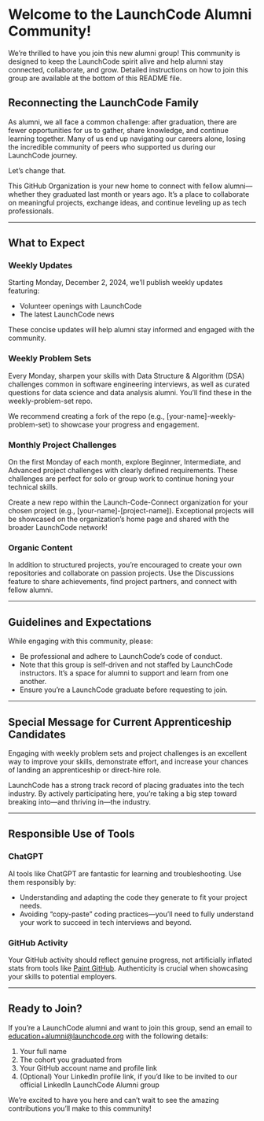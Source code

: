 # Welcome to the LaunchCode Alumni Community!

We’re thrilled to have you join this new alumni group! This community is designed to keep the LaunchCode spirit alive and help alumni stay connected, collaborate, and grow. Detailed instructions on how to join this group are available at the bottom of this README file.

## Reconnecting the LaunchCode Family

As alumni, we all face a common challenge: after graduation, there are fewer opportunities for us to gather, share knowledge, and continue learning together. Many of us end up navigating our careers alone, losing the incredible community of peers who supported us during our LaunchCode journey.

Let’s change that.

This GitHub Organization is your new home to connect with fellow alumni—whether they graduated last month or years ago. It’s a place to collaborate on meaningful projects, exchange ideas, and continue leveling up as tech professionals.

---

## What to Expect

### Weekly Updates

Starting Monday, December 2, 2024, we’ll publish weekly updates featuring:

- Volunteer openings with LaunchCode
- The latest LaunchCode news

These concise updates will help alumni stay informed and engaged with the community.

### Weekly Problem Sets

Every Monday, sharpen your skills with Data Structure & Algorithm (DSA) challenges common in software engineering interviews, as well as curated questions for data science and data analysis alumni. You’ll find these in the weekly-problem-set repo.

We recommend creating a fork of the repo (e.g., [your-name]-weekly-problem-set) to showcase your progress and engagement.

### Monthly Project Challenges

On the first Monday of each month, explore Beginner, Intermediate, and Advanced project challenges with clearly defined requirements. These challenges are perfect for solo or group work to continue honing your technical skills.

Create a new repo within the Launch-Code-Connect organization for your chosen project (e.g., [your-name]-[project-name]). Exceptional projects will be showcased on the organization’s home page and shared with the broader LaunchCode network!

### Organic Content

In addition to structured projects, you’re encouraged to create your own repositories and collaborate on passion projects. Use the Discussions feature to share achievements, find project partners, and connect with fellow alumni.

---

## Guidelines and Expectations

While engaging with this community, please:

- Be professional and adhere to LaunchCode’s code of conduct.
- Note that this group is self-driven and not staffed by LaunchCode instructors. It’s a space for alumni to support and learn from one another.
- Ensure you’re a LaunchCode graduate before requesting to join.
    

---

## Special Message for Current Apprenticeship Candidates

Engaging with weekly problem sets and project challenges is an excellent way to improve your skills, demonstrate effort, and increase your chances of landing an apprenticeship or direct-hire role.

LaunchCode has a strong track record of placing graduates into the tech industry. By actively participating here, you’re taking a big step toward breaking into—and thriving in—the industry.

---

## Responsible Use of Tools

### ChatGPT

AI tools like ChatGPT are fantastic for learning and troubleshooting. Use them responsibly by:

- Understanding and adapting the code they generate to fit your project needs.
- Avoiding “copy-paste” coding practices—you’ll need to fully understand your work to succeed in tech interviews and beyond.
    

### GitHub Activity

Your GitHub activity should reflect genuine progress, not artificially inflated stats from tools like [Paint GitHub](https://paintgithub.com/). Authenticity is crucial when showcasing your skills to potential employers.

---

## Ready to Join?

If you’re a LaunchCode alumni and want to join this group, send an email to education+alumni@launchcode.org with the following details:

1. Your full name
2. The cohort you graduated from
3. Your GitHub account name and profile link
4. (Optional) Your LinkedIn profile link, if you’d like to be invited to our official LinkedIn LaunchCode Alumni group
    

We’re excited to have you here and can’t wait to see the amazing contributions you’ll make to this community!